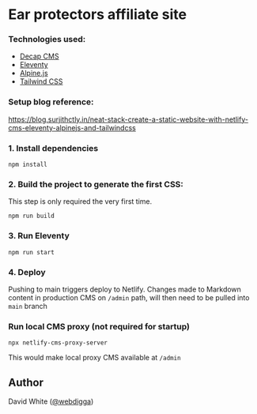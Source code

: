 # Ear protectors affiliate site

### Technologies used:

- [Decap CMS](https://decapcms.org/)
- [Eleventy](https://www.11ty.dev/)
- [Alpine.js](https://github.com/alpinejs/alpine)
- [Tailwind CSS](https://tailwindcss.com/)

### Setup blog reference:

https://blog.surjithctly.in/neat-stack-create-a-static-website-with-netlify-cms-eleventy-alpinejs-and-tailwindcss


### 1\. Install dependencies

```
npm install
```

### 2\. Build the project to generate the first CSS:

This step is only required the very first time.

```
npm run build
```

### 3\. Run Eleventy

```
npm run start
```

### 4\. Deploy

Pushing to main triggers deploy to Netlify. Changes made to Markdown content in production CMS on `/admin` path, will then need to be pulled into `main` branch

### Run local CMS proxy (not required for startup)

```
npx netlify-cms-proxy-server
```

This would make local proxy CMS available at `/admin`

## Author

David White ([@webdigga](https://github.com/webdigga/))
